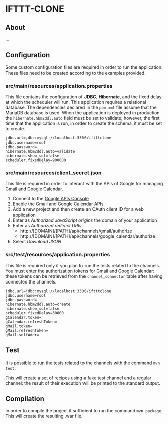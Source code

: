 # IFTTT-CLONE

## About
...

## Configuration
Some custom configuration files are required in order to run the application. These files need to be created according to the examples provided.

### src/main/resources/application.properties
This file contains the configuration of **JDBC**, **Hibernate**, and the fixed delay at which the scheduler will run.
This application requires a relational database. The dependencies declared in the `pom.xml` file assume that the MariaDB database is used. When the application is deployed in production the `hibernate.hbm2ddl.auto` field must be set to validate; however, the first time that the application is run, in order to create the schema, it must be set to create.

    jdbc.url=jdbc:mysql://localhost:3306/iftttclone
    jdbc.username=root
    jdbc.password=
    hibernate.hbm2ddl.auto=validate
    hibernate.show_sql=false
    scheduler.fixedDelay=900000

### src/main/resources/client_secret.json
This file is required in order to interact with the APIs of Google for managing Gmail and Google Calendar.

1. Connect to the [Google APIs Console](https://console.developers.google.com)
2. Enable the Gmail and Google Calendar APIs
3. Add a new project and then create an OAuth client ID for a web application
4. Enter as *Authorized JavaScript origins* the domain of your application
5. Enter as *Authorized redirect URIs*:
    - http://[DOMAIN]/[PATH]/api/channels/gmail/authorize
    - http://[DOMAIN]/[PATH]/api/channels/google_calendar/authorize
6. Select *Download JSON*

### src/test/resources/application.properties
This file is required only if you plan to run the tests related to the channels. You must enter the authorization tokens for Gmail and Google Calendar: these tokens can be retrieved from the `channel_connector` table after having connected the channels.

    jdbc.url=jdbc:mysql://localhost:3306/iftttclone
    jdbc.username=root
    jdbc.password=
    hibernate.hbm2ddl.auto=create
    hibernate.show_sql=false
    scheduler.fixedDelay=30000
    gCalendar.token=
    gCalendar.refreshToken=
    gMail.token=
    gMail.refreshToken=
    gMail.selfAddr=

## Test
It is possible to run the tests related to the channels with the command `mvn test`.

This will create a set of recipes using a fake test channel and a regular channel: the result of their execution will be printed to the standard output.

## Compilation
In order to compile the project it sufficient to run the command `mvn package`. This will create the resulting .war file.